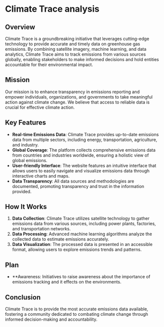 # Climate Trace analysis

## Overview
Climate Trace is a groundbreaking initiative that leverages cutting-edge technology to provide accurate and timely data on greenhouse gas emissions. By combining satellite imagery, machine learning, and data analytics, Climate Trace aims to track emissions from various sources globally, enabling stakeholders to make informed decisions and hold entities accountable for their environmental impact.

## Mission
Our mission is to enhance transparency in emissions reporting and empower individuals, organizations, and governments to take meaningful action against climate change. We believe that access to reliable data is crucial for effective climate action.

## Key Features
- **Real-time Emissions Data**: Climate Trace provides up-to-date emissions data from multiple sectors, including energy, transportation, agriculture, and industry.
- **Global Coverage**: The platform collects comprehensive emissions data from countries and industries worldwide, ensuring a holistic view of global emissions.
- **User-friendly Interface**: The website features an intuitive interface that allows users to easily navigate and visualize emissions data through interactive charts and maps.
- **Data Transparency**: All data sources and methodologies are documented, promoting transparency and trust in the information provided.

## How It Works
1. **Data Collection**: Climate Trace utilizes satellite technology to gather emissions data from various sources, including power plants, factories, and transportation networks.
2. **Data Processing**: Advanced machine learning algorithms analyze the collected data to estimate emissions accurately.
3. **Data Visualization**: The processed data is presented in an accessible format, allowing users to explore emissions trends and patterns.






## Plan
- **Awareness: Initiatives to raise awareness about the importance of emissions tracking and it effects on the environments.

## Conclusion
Climate Trace is  to provide the most accurate emissions data available, fostering a community dedicated to combating climate change through informed decision-making and accountability.



